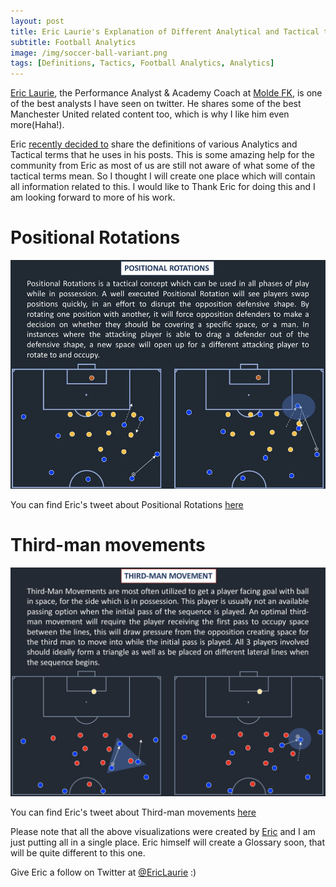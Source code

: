 ```yaml
---
layout: post
title: Eric Laurie's Explanation of Different Analytical and Tactical terms
subtitle: Football Analytics
image: /img/soccer-ball-variant.png
tags: [Definitions, Tactics, Football Analytics, Analytics]
---
```


[Eric Laurie](https://twitter.com/EricLaurie), the Performance Analyst & Academy Coach at [Molde FK](https://twitter.com/Molde_FK), is one of the best analysts I have seen on twitter. He shares some of the best Manchester United related content too, which is why I like him even more(Haha!).

Eric [recently decided to](https://twitter.com/EricLaurie/status/1341350178993938433?s=20) share the definitions of various Analytics and Tactical terms that he uses in his posts. This is some amazing help for the community from Eric as most of us are still not aware of what some of the tactical terms mean. So I thought I will create one place which will contain all information related to this. I would like to Thank Eric for doing this and I am looking forward to more of his work.

# Positional Rotations

![positional-rotations](/img/eric_laurie/positional_rotations.png)

You can find Eric's tweet about Positional Rotations [here](https://twitter.com/EricLaurie/status/1341740185520918530?s=20)

# Third-man movements

![third-man-movements](/img/eric_laurie/third_man_movements.png)

You can find Eric's tweet about Third-man movements [here](https://twitter.com/EricLaurie/status/1341740185520918530?s=20)

Please note that all the above visualizations were created by [Eric](https://twitter.com/EricLaurie) and I am just putting all in a single place. Eric himself will create a Glossary soon, that will be quite different to this one.

Give Eric a follow on Twitter at [@EricLaurie](https://twitter.com/EricLaurie) :)